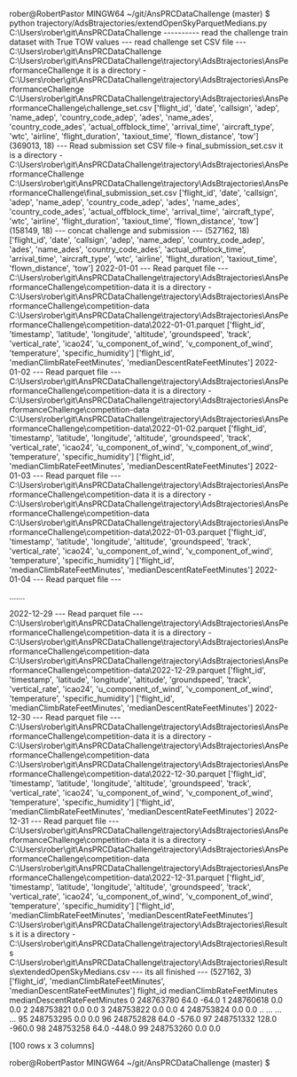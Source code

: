 rober@RobertPastor MINGW64 ~/git/AnsPRCDataChallenge (master)
$ python trajectory/AdsBtrajectories/extendOpenSkyParquetMedians.py
C:\Users\rober\git\AnsPRCDataChallenge
 ---------- read the challenge train dataset with True TOW values
--- read challenge set CSV file ---
C:\Users\rober\git\AnsPRCDataChallenge
C:\Users\rober\git\AnsPRCDataChallenge\trajectory\AdsBtrajectories\AnsPerformanceChallenge
it is a directory - C:\Users\rober\git\AnsPRCDataChallenge\trajectory\AdsBtrajectories\AnsPerformanceChallenge
C:\Users\rober\git\AnsPRCDataChallenge\trajectory\AdsBtrajectories\AnsPerformanceChallenge\challenge_set.csv
['flight_id', 'date', 'callsign', 'adep', 'name_adep', 'country_code_adep', 'ades', 'name_ades', 'country_code_ades', 'actual_offblock_time', 'arrival_time', 'aircraft_type', 'wtc', 'airline', 'flight_duration', 'taxiout_time', 'flown_distance', 'tow']
(369013, 18)
--- Read submission set CSV file-> final_submission_set.csv
it is a directory - C:\Users\rober\git\AnsPRCDataChallenge\trajectory\AdsBtrajectories\AnsPerformanceChallenge
C:\Users\rober\git\AnsPRCDataChallenge\trajectory\AdsBtrajectories\AnsPerformanceChallenge\final_submission_set.csv
['flight_id', 'date', 'callsign', 'adep', 'name_adep', 'country_code_adep', 'ades', 'name_ades', 'country_code_ades', 'actual_offblock_time', 'arrival_time', 'aircraft_type', 'wtc', 'airline', 'flight_duration', 'taxiout_time', 'flown_distance', 'tow']
(158149, 18)
--- concat challenge and submission ---
(527162, 18)
['flight_id', 'date', 'callsign', 'adep', 'name_adep', 'country_code_adep', 'ades', 'name_ades', 'country_code_ades', 'actual_offblock_time', 'arrival_time', 'aircraft_type', 'wtc', 'airline', 'flight_duration', 'taxiout_time', 'flown_distance', 'tow']
2022-01-01
--- Read parquet file ---
C:\Users\rober\git\AnsPRCDataChallenge\trajectory\AdsBtrajectories\AnsPerformanceChallenge\competition-data
it is a directory - C:\Users\rober\git\AnsPRCDataChallenge\trajectory\AdsBtrajectories\AnsPerformanceChallenge\competition-data
C:\Users\rober\git\AnsPRCDataChallenge\trajectory\AdsBtrajectories\AnsPerformanceChallenge\competition-data\2022-01-01.parquet
['flight_id', 'timestamp', 'latitude', 'longitude', 'altitude', 'groundspeed', 'track', 'vertical_rate', 'icao24', 'u_component_of_wind', 'v_component_of_wind', 'temperature', 'specific_humidity']
['flight_id', 'medianClimbRateFeetMinutes', 'medianDescentRateFeetMinutes']
2022-01-02
--- Read parquet file ---
C:\Users\rober\git\AnsPRCDataChallenge\trajectory\AdsBtrajectories\AnsPerformanceChallenge\competition-data
it is a directory - C:\Users\rober\git\AnsPRCDataChallenge\trajectory\AdsBtrajectories\AnsPerformanceChallenge\competition-data
C:\Users\rober\git\AnsPRCDataChallenge\trajectory\AdsBtrajectories\AnsPerformanceChallenge\competition-data\2022-01-02.parquet
['flight_id', 'timestamp', 'latitude', 'longitude', 'altitude', 'groundspeed', 'track', 'vertical_rate', 'icao24', 'u_component_of_wind', 'v_component_of_wind', 'temperature', 'specific_humidity']
['flight_id', 'medianClimbRateFeetMinutes', 'medianDescentRateFeetMinutes']
2022-01-03
--- Read parquet file ---
C:\Users\rober\git\AnsPRCDataChallenge\trajectory\AdsBtrajectories\AnsPerformanceChallenge\competition-data
it is a directory - C:\Users\rober\git\AnsPRCDataChallenge\trajectory\AdsBtrajectories\AnsPerformanceChallenge\competition-data
C:\Users\rober\git\AnsPRCDataChallenge\trajectory\AdsBtrajectories\AnsPerformanceChallenge\competition-data\2022-01-03.parquet
['flight_id', 'timestamp', 'latitude', 'longitude', 'altitude', 'groundspeed', 'track', 'vertical_rate', 'icao24', 'u_component_of_wind', 'v_component_of_wind', 'temperature', 'specific_humidity']
['flight_id', 'medianClimbRateFeetMinutes', 'medianDescentRateFeetMinutes']
2022-01-04
--- Read parquet file ---


.......


2022-12-29
--- Read parquet file ---
C:\Users\rober\git\AnsPRCDataChallenge\trajectory\AdsBtrajectories\AnsPerformanceChallenge\competition-data
it is a directory - C:\Users\rober\git\AnsPRCDataChallenge\trajectory\AdsBtrajectories\AnsPerformanceChallenge\competition-data
C:\Users\rober\git\AnsPRCDataChallenge\trajectory\AdsBtrajectories\AnsPerformanceChallenge\competition-data\2022-12-29.parquet
['flight_id', 'timestamp', 'latitude', 'longitude', 'altitude', 'groundspeed', 'track', 'vertical_rate', 'icao24', 'u_component_of_wind', 'v_component_of_wind', 'temperature', 'specific_humidity']
['flight_id', 'medianClimbRateFeetMinutes', 'medianDescentRateFeetMinutes']
2022-12-30
--- Read parquet file ---
C:\Users\rober\git\AnsPRCDataChallenge\trajectory\AdsBtrajectories\AnsPerformanceChallenge\competition-data
it is a directory - C:\Users\rober\git\AnsPRCDataChallenge\trajectory\AdsBtrajectories\AnsPerformanceChallenge\competition-data
C:\Users\rober\git\AnsPRCDataChallenge\trajectory\AdsBtrajectories\AnsPerformanceChallenge\competition-data\2022-12-30.parquet
['flight_id', 'timestamp', 'latitude', 'longitude', 'altitude', 'groundspeed', 'track', 'vertical_rate', 'icao24', 'u_component_of_wind', 'v_component_of_wind', 'temperature', 'specific_humidity']
['flight_id', 'medianClimbRateFeetMinutes', 'medianDescentRateFeetMinutes']
2022-12-31
--- Read parquet file ---
C:\Users\rober\git\AnsPRCDataChallenge\trajectory\AdsBtrajectories\AnsPerformanceChallenge\competition-data
it is a directory - C:\Users\rober\git\AnsPRCDataChallenge\trajectory\AdsBtrajectories\AnsPerformanceChallenge\competition-data
C:\Users\rober\git\AnsPRCDataChallenge\trajectory\AdsBtrajectories\AnsPerformanceChallenge\competition-data\2022-12-31.parquet
['flight_id', 'timestamp', 'latitude', 'longitude', 'altitude', 'groundspeed', 'track', 'vertical_rate', 'icao24', 'u_component_of_wind', 'v_component_of_wind', 'temperature', 'specific_humidity']
['flight_id', 'medianClimbRateFeetMinutes', 'medianDescentRateFeetMinutes']
C:\Users\rober\git\AnsPRCDataChallenge\trajectory\AdsBtrajectories\Results
it is a directory - C:\Users\rober\git\AnsPRCDataChallenge\trajectory\AdsBtrajectories\Results
C:\Users\rober\git\AnsPRCDataChallenge\trajectory\AdsBtrajectories\Results\extendedOpenSkyMedians.csv
--- its all finished ---
(527162, 3)
['flight_id', 'medianClimbRateFeetMinutes', 'medianDescentRateFeetMinutes']
    flight_id  medianClimbRateFeetMinutes  medianDescentRateFeetMinutes
0   248763780                        64.0                         -64.0
1   248760618                         0.0                           0.0
2   248753821                         0.0                           0.0
3   248753822                         0.0                           0.0
4   248753824                         0.0                           0.0
..        ...                         ...                           ...
95  248753295                         0.0                           0.0
96  248752828                        64.0                        -576.0
97  248751332                       128.0                        -960.0
98  248753258                        64.0                        -448.0
99  248753260                         0.0                           0.0

[100 rows x 3 columns]

rober@RobertPastor MINGW64 ~/git/AnsPRCDataChallenge (master)
$

